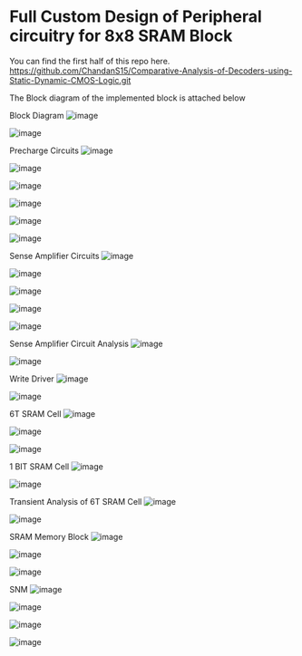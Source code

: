 # Full Custom Design of Peripheral circuitry for 8x8 SRAM Block

You can find the first half of this repo  here. https://github.com/ChandanS15/Comparative-Analysis-of-Decoders-using-Static-Dynamic-CMOS-Logic.git

The Block diagram of the implemented block is attached below


Block Diagram
![image](https://github.com/ChandanS15/Full-Custom-Design-of-Peripheral-circuitry-for-8x8-SRAM-Block/assets/82103081/501893c7-f021-4c89-9767-9a0f4a581227)


![image](https://github.com/ChandanS15/Full-Custom-Design-of-Peripheral-circuitry-for-8x8-SRAM-Block/assets/82103081/ca087616-4a0d-472e-b98a-d5c7a65b163a)



Precharge Circuits
![image](https://github.com/ChandanS15/Full-Custom-Design-of-Peripheral-circuitry-for-8x8-SRAM-Block/assets/82103081/da199f75-bbc0-4cb3-a1cd-58cdd459dafc)


![image](https://github.com/ChandanS15/Full-Custom-Design-of-Peripheral-circuitry-for-8x8-SRAM-Block/assets/82103081/7a3a0393-9a88-4340-a8b8-1b002f953ebb)


![image](https://github.com/ChandanS15/Full-Custom-Design-of-Peripheral-circuitry-for-8x8-SRAM-Block/assets/82103081/4c469321-5ba9-4dcc-ac5d-5048135502a5)


![image](https://github.com/ChandanS15/Full-Custom-Design-of-Peripheral-circuitry-for-8x8-SRAM-Block/assets/82103081/0b53389c-bf21-4dc7-abda-668c81d2e51e)


![image](https://github.com/ChandanS15/Full-Custom-Design-of-Peripheral-circuitry-for-8x8-SRAM-Block/assets/82103081/68e6e8a0-223b-4718-a195-195d3ac5cf29)


![image](https://github.com/ChandanS15/Full-Custom-Design-of-Peripheral-circuitry-for-8x8-SRAM-Block/assets/82103081/812669f5-9bdb-4fad-9a15-dccbeb37a05d)


Sense Amplifier Circuits
![image](https://github.com/ChandanS15/Full-Custom-Design-of-Peripheral-circuitry-for-8x8-SRAM-Block/assets/82103081/45dd86b8-300a-4fc3-a45c-d0afc2b88bc3)


![image](https://github.com/ChandanS15/Full-Custom-Design-of-Peripheral-circuitry-for-8x8-SRAM-Block/assets/82103081/be057c2c-37b1-4a36-852c-13fed6e7e5ea)

![image](https://github.com/ChandanS15/Full-Custom-Design-of-Peripheral-circuitry-for-8x8-SRAM-Block/assets/82103081/9ea56c7b-ecdf-4e1d-9306-a53bf598a74b)


![image](https://github.com/ChandanS15/Full-Custom-Design-of-Peripheral-circuitry-for-8x8-SRAM-Block/assets/82103081/0af217f9-4e3c-4ada-8345-c87e40241f2b)

![image](https://github.com/ChandanS15/Full-Custom-Design-of-Peripheral-circuitry-for-8x8-SRAM-Block/assets/82103081/0878abfc-b31f-4216-93b1-3c66e1953eb7)


Sense Amplifier Circuit Analysis
![image](https://github.com/ChandanS15/Full-Custom-Design-of-Peripheral-circuitry-for-8x8-SRAM-Block/assets/82103081/f5a2dbee-454b-4ab9-a46b-de34f817652c)


![image](https://github.com/ChandanS15/Full-Custom-Design-of-Peripheral-circuitry-for-8x8-SRAM-Block/assets/82103081/a4458cec-46f3-4acd-a7f8-571c424fadf8)

Write Driver
![image](https://github.com/ChandanS15/Full-Custom-Design-of-Peripheral-circuitry-for-8x8-SRAM-Block/assets/82103081/020d2559-3457-4aba-bc80-54383e988d38)


![image](https://github.com/ChandanS15/Full-Custom-Design-of-Peripheral-circuitry-for-8x8-SRAM-Block/assets/82103081/67d1beaf-7601-4bc8-815b-e12093323c20)

6T SRAM Cell
![image](https://github.com/ChandanS15/Full-Custom-Design-of-Peripheral-circuitry-for-8x8-SRAM-Block/assets/82103081/0cb3b508-0675-45cc-9ac9-00704d3aa63e)


![image](https://github.com/ChandanS15/Full-Custom-Design-of-Peripheral-circuitry-for-8x8-SRAM-Block/assets/82103081/e8a6af85-38d2-47ea-9d73-f4321cfb83e9)

![image](https://github.com/ChandanS15/Full-Custom-Design-of-Peripheral-circuitry-for-8x8-SRAM-Block/assets/82103081/46bb750b-ce41-45bd-8217-306d1755677b)

1 BIT  SRAM Cell
![image](https://github.com/ChandanS15/Full-Custom-Design-of-Peripheral-circuitry-for-8x8-SRAM-Block/assets/82103081/36af15dd-4171-40b2-abd0-5880011ce2dc)


![image](https://github.com/ChandanS15/Full-Custom-Design-of-Peripheral-circuitry-for-8x8-SRAM-Block/assets/82103081/f236cec7-1be6-4319-b1e8-30bff21887d9)


Transient Analysis of 6T SRAM Cell
![image](https://github.com/ChandanS15/Full-Custom-Design-of-Peripheral-circuitry-for-8x8-SRAM-Block/assets/82103081/864a2120-efe3-4ee4-8581-7b1e62842e04)

![image](https://github.com/ChandanS15/Full-Custom-Design-of-Peripheral-circuitry-for-8x8-SRAM-Block/assets/82103081/809d33e2-aa9f-4f3f-b06f-9807c5557a4f)

 SRAM Memory Block
![image](https://github.com/ChandanS15/Full-Custom-Design-of-Peripheral-circuitry-for-8x8-SRAM-Block/assets/82103081/167ee750-6695-4b32-8a0b-730f4611ee06)


![image](https://github.com/ChandanS15/Full-Custom-Design-of-Peripheral-circuitry-for-8x8-SRAM-Block/assets/82103081/548b1c09-5a80-44f3-b1e0-75e4748f23ff)

![image](https://github.com/ChandanS15/Full-Custom-Design-of-Peripheral-circuitry-for-8x8-SRAM-Block/assets/82103081/aa5a02ed-0540-4100-948a-b5df2668ea3f)

SNM
![image](https://github.com/ChandanS15/Full-Custom-Design-of-Peripheral-circuitry-for-8x8-SRAM-Block/assets/82103081/a9b9f5ea-f30d-44db-8e87-2660349d9900)


![image](https://github.com/ChandanS15/Full-Custom-Design-of-Peripheral-circuitry-for-8x8-SRAM-Block/assets/82103081/417d836b-53d3-46a0-acdf-608a367894aa)


![image](https://github.com/ChandanS15/Full-Custom-Design-of-Peripheral-circuitry-for-8x8-SRAM-Block/assets/82103081/2c125586-8fb9-4c6b-8aa1-a434659f4f44)


![image](https://github.com/ChandanS15/Full-Custom-Design-of-Peripheral-circuitry-for-8x8-SRAM-Block/assets/82103081/31a450a1-aada-4283-a3ef-dd8e05277191)
